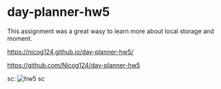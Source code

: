 # day-planner-hw5


This assignment was a great wasy to learn more about local storage and moment.

https://nicog124.github.io/day-planner-hw5/

https://github.com/Nicog124/day-planner-hw5

sc:
![hw5 sc](https://user-images.githubusercontent.com/78495603/112736235-90c10f00-8f27-11eb-9857-b3290d92adb5.png)
